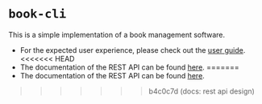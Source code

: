 # `book-cli`

This is a simple implementation of a book management software.

* For the expected user experience, please check out the [user guide](docs/cli.md).
<<<<<<< HEAD
* The documentation of the REST API can be found [here](docs/api.md).
=======
* The documentation of the REST API can be found [here]().

>>>>>>> b4c0c7d (docs: rest api design)
